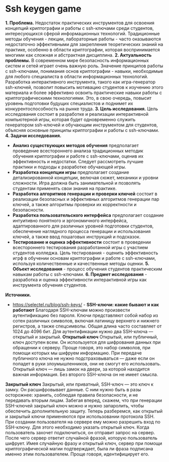 # Ssh keygen game
**1. Проблема.**
   Недостаток практических инструментов для освоения концепций криптографии и работы с ssh-ключами среди студентов, интересующихся сферой информационных технологий. Традиционные методы обучения - лекции, лабораторные работы - часто оказываются недостаточно эффективными для закрепления теоретических знаний на практике, особенно в области криптографии, которая воспринимается многими как сложная и абстрактная дисциплина.
**2. Актуальность проблемы.**
   В современном мире безопасность информационных систем и сетей играет очень важную роль. Значение принципов работы с ssh-ключами, понимания основ криптографии - навыки, необходимые для любого специалиста в области информационных технологий. Разработка интерактивного инструмента, такого как игра-генератор ssh-ключей, позволит повысить мотивацию студентов к изучению этого материала и более эффективно освоить практические навыки работы с криптографическими технологиями. Это, в свою очередь, повысит уровень подготовки будущих специалистов и поднимет их конкурентоспособность на рынке труда.
**3. Цель исследования.**
   Цель исследования состоит в разработке и реализации интерактивной компьютерной игры, которая будет одновременно служить генератором ssh-ключей и обучающим инструментом для студентов, объясняя основные принципы криптографии и работы с ssh-ключами.
**4. Задачи исследования.**
   * **Анализ существующих методов обучения** предполагает проведение всестороннего анализа традиционных методик обучения криптографии и работе с ssh-ключами, оценив их эффективность и недостатки. Следует рассмотреть лучшие практики и подходы к разработке обучающей игры.
   * **Разработка концепции игры** предполагает создание детализированной концепции, велючая сюжет, механики и уровни сложности. Игра должна быть занимательной и позволять студентам применять свои знания на практике.
   * **Разработка алгоритмов генерации и проверки ключей** состоит в реализации безопасных и эффективных алгоритмов генерации пар ключей, а также алгоритмы проверки их корректности и безопасности.
   * **Разработка пользовательского интерфейса** предполагает создание интуитивно понятного и эргономичного интерфейса, адаптированного для различных уровней подготовки студентов, обеспечение наглядного процесса генерации и использования ключей, а также ввод пошаговых инструкций и подсказок.
   * **Тестирование и оценка эффективности** состоит в проведении всестороннего тестирования разработанной игры с участием студентов колледжа. Цель тестирования - оценить эффективность игрф в обучении основам криптографии и работе с ssh-ключами, используя количественные и качественные методы оценки.
**5. Объект исследования** - процесс обучения студентов практическим навыкам работы с ssh-ключами.
**6. Предмет исследования** - разработка и оценка эффективности интерактивной игры как инструмента обучения студентов.




**Источники.**
   * https://selectel.ru/blog/ssh-keys/ - **SSH-ключи: какие бывают и как работают**
Благодаря SSH-ключам можно произвести аутентификацию без пароля. Ключи представляют собой набор из сотен различных символов, включая латиницу верхнего и нижнего регистров, а также спецсимволы. Общая длина часто составляет от 1024 до 4096 бит. 
Для аутентификации нужно два SSH-ключа — открытый и закрытый. 
**Открытый ключ**
Открытый, или публичный, ключ доступен всем. Он используется для шифрования данных при обращении к серверу. Проще говоря, это набор символов, при помощи которых мы шифруем информацию. 
При передаче публичного ключа не нужно подстраховываться — даже если он попадет в руки злоумышленников, они не смогут его использовать. Открытый ключ — лишь замок на двери, за которой находится важная информация. Без второго SSH-ключа он не имеет смысла. 

**Закрытый ключ**
Закрытый, или приватный, SSH-ключ — это ключ к замку. Он расшифровывает данные. С ним нужно быть в разы осторожнее: хранить, соблюдая правила безопасности, и не передавать вторым лицам. Забегая вперед, скажем, что при генерации SSH-ключей закрытый ключ можно и нужно запаролить, чтобы обеспечить дополнительную защиту. 
Теперь разберемся, как открытый и закрытый ключи применяются при использовании протокола SSH. 
При создании пользователя на сервере ему можно разрешить вход по SSH-ключу. Для этого необходимо указать открытый ключ. Когда пользователь захочет подключиться, он отправит запрос на сервер. После чего сервер ответит случайной фразой, которую пользователь шифрует. Имея случайную фразу и открытый ключ, сервер при помощи криптографической магии подтверждает, была ли фраза подписана именно этим пользователем. Проще говоря, идентифицирует его.
